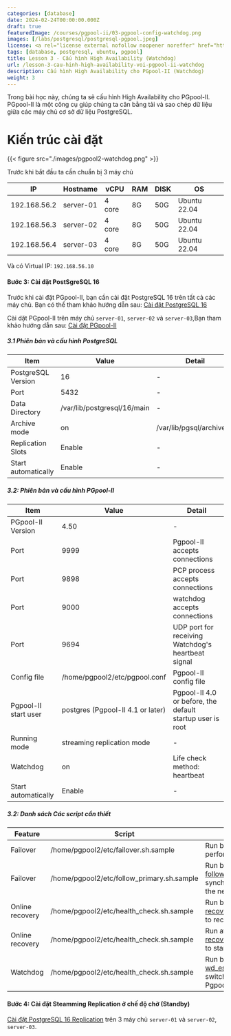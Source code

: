 ```yaml
---
categories: [database]
date: 2024-02-24T00:00:00.000Z
draft: true
featuredImage: /courses/pgpool-ii/03-pgpool-config-watchdog.png
images: [/labs/postgresql/postgresql-pgpool.jpeg]
license: <a rel="license external nofollow noopener noreffer" href="https://creativecommons.org/licenses/by-nc/4.0/" target="_blank">CC BY-NC 4.0</a>
tags: [database, postgresql, ubuntu, pgpool]
title: Lesson 3 - Cấu hình High Availability (Watchdog)
url: /lesson-3-cau-hinh-high-availability-voi-pgpool-ii-watchdog
description: Cấu hình High Availability cho PGpool-II (Watchdog)
weight: 3
---
```


Trong bài học này, chúng ta sẽ cấu hình High Availability cho PGpool-II. PGpool-II là một công cụ giúp chúng ta cân bằng tải và sao chép dữ liệu giữa các máy chủ cơ sở dữ liệu PostgreSQL.

# Kiến trúc cài đặt

{{< figure src="./images/pgpool2-watchdog.png" >}}

Trước khi bắt đầu ta cần chuẩn bị 3 máy chủ

| IP           | Hostname  | vCPU   | RAM | DISK | OS           |
| ------------ | --------- | ------ | --- | ---- | ------------ |
| 192.168.56.2 | server-01 | 4 core | 8G  | 50G  | Ubuntu 22.04 |
| 192.168.56.3 | server-02 | 4 core | 8G  | 50G  | Ubuntu 22.04 |
| 192.168.56.4 | server-03 | 4 core | 8G  | 50G  | Ubuntu 22.04 |

Và có Virtual IP: `192.168.56.10`

#### Bước 3: Cài đặt PostSgreSQL 16

Trước khi cài đặt PGpool-II, bạn cần cài đặt PostgreSQL 16 trên tất cả các máy chủ. Bạn có thể tham khảo hướng dẫn sau: [Cài đặt PostgreSQL 16](/cai-dat-va-bao-mat-postgresql-16-tren-ubuntu-2204)

Cài dặt PGpool-II trên máy chủ `server-01`, `server-02` và `server-03`,Bạn tham khảo hướng dẫn sau: [Cài đặt PGpool-II](/lesson-1-cai-dat-pgpool-ii-tren-ubuntu-22-04)

##### 3.1 Phiên bản và cấu hình PostgreSQL

| Item                | Value                       | Detail                    |
| ------------------- | --------------------------- | ------------------------- |
| PostgreSQL Version  | 16                          | -                         |
| Port                | 5432                        | -                         |
| Data Directory      | /var/lib/postgresql/16/main | -                         |
| Archive mode        | on                          | /var/lib/pgsql/archivedir |
| Replication Slots   | Enable                      | -                         |
| Start automatically | Enable                      | -                         |

##### 3.2: Phiên bản và cấu hình PGpool-II

| Item                 | Value                             | Detail                                                    |
| -------------------- | --------------------------------- | --------------------------------------------------------- |
| PGpool-II Version    | 4.50                              | -                                                         |
| Port                 | 9999                              | Pgpool-II accepts connections                             |
| Port                 | 9898                              | PCP process accepts connections                           |
| Port                 | 9000                              | watchdog accepts connections                              |
| Port                 | 9694                              | UDP port for receiving Watchdog's heartbeat signal        |
| Config file          | /home/pgpool2/etc/pgpool.conf     | Pgpool-II config file                                     |
| Pgpool-II start user | postgres (Pgpool-II 4.1 or later) | Pgpool-II 4.0 or before, the default startup user is root |
| Running mode         | streaming replication mode        | -                                                         |
| Watchdog             | on                                | Life check method: heartbeat                              |
| Start automatically  | Enable                            | -                                                         |

##### 3.2: Danh sách Các script cần thiết

| Feature         | Script                                     | Detail                                                                                                                                                                                          |
| --------------- | ------------------------------------------ | ----------------------------------------------------------------------------------------------------------------------------------------------------------------------------------------------- |
| Failover        | /home/pgpool2/etc/failover.sh.sample       | Run by [failover_command](https://www.pgpool.net/docs/42/en/html/runtime-config-failover.html#GUC-FAILOVER-COMMAND)  to perform failover                                                        |
| Failover        | /home/pgpool2/etc/follow_primary.sh.sample | Run by [follow_primary_command](https://www.pgpool.net/docs/42/en/html/runtime-config-failover.html#GUC-FOLLOW-PRIMARY-COMMAND) to synchronize the Standby with the new Primary after failover. |
| Online recovery | /home/pgpool2/etc/health_check.sh.sample   | Run by [recovery_1st_stage_command](https://www.pgpool.net/docs/42/en/html/runtime-online-recovery.html#GUC-RECOVERY-1ST-STAGE-COMMAND) to recovery a Standby node                              |
| Online recovery | /home/pgpool2/etc/health_check.sh.sample   | Run after [recovery_1st_stage_command](https://www.pgpool.net/docs/42/en/html/runtime-online-recovery.html#GUC-RECOVERY-1ST-STAGE-COMMAND) to start the Standby node                            |
| Watchdog        | /home/pgpool2/etc/health_check.sh.sample   | Run by [wd_escalation_command](https://www.pgpool.net/docs/42/en/html/runtime-watchdog-config.html#GUC-WD-ESCALATION-COMMAND) to switch the Active/Standby Pgpool-II safely                     |

#### Bước 4: Cài đặt Steamming Replication ở chế độ chờ (Standby)

[Cài đặt PostgreSQL 16 Replication](/thiet-lap-postgresql-replication-huong-chi-tiet-tung-buoc) trên 3 máy chủ `server-01` và `server-02`, `server-03`.
